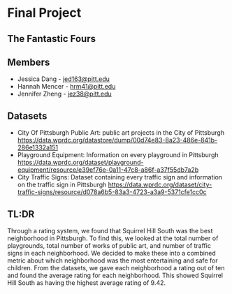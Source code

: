 # Final Project
## The Fantastic Fours
## Members
  * Jessica Dang - jed163@pitt.edu
  * Hannah Mencer - hrm41@pitt.edu
  * Jennifer Zheng - jez38@pitt.edu  
## Datasets  
* City Of Pittsburgh Public Art: public art projects in the City of Pittsburgh https://data.wprdc.org/datastore/dump/00d74e83-8a23-486e-841b-286e1332a151 
* Playground Equipment: Information on every playground in Pittsburgh https://data.wprdc.org/dataset/playground-equipment/resource/e39ef76e-0a11-47c8-a86f-a37f55db7a2b 
* City Traffic Signs: Dataset containing every traffic sign and information on the traffic sign in Pittsburgh  https://data.wprdc.org/dataset/city-traffic-signs/resource/d078a6b5-83a3-4723-a3a9-5371cfe1cc0c
## TL:DR
Through a rating system, we found that Squirrel Hill South was the best neighborhood in Pittsburgh. To find this, we looked at the total number of playgrounds, total number of works of public art, and number of traffic signs in each neighborhood. We decided to make these into a combined metric about which neighborhood was the most entertaining and safe for children. From the datasets, we gave each neighborhood a rating out of ten and found the average rating for each neighborhood. This showed Squirrel Hill South as having the highest average rating of 9.42.
